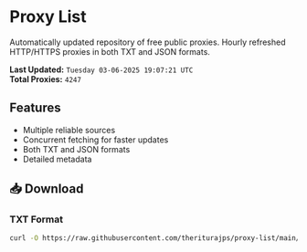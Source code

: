 # Proxy List

Automatically updated repository of free public proxies. Hourly refreshed HTTP/HTTPS proxies in both TXT and JSON formats.

**Last Updated:** `Tuesday 03-06-2025 19:07:21 UTC`  
**Total Proxies:** `4247`

## Features
- Multiple reliable sources
- Concurrent fetching for faster updates
- Both TXT and JSON formats
- Detailed metadata

## 📥 Download

### TXT Format
```bash
curl -O https://raw.githubusercontent.com/theriturajps/proxy-list/main/proxies.txt